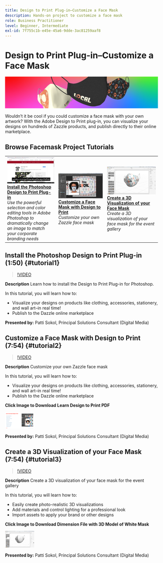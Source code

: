 ```yaml
---
title: Design to Print Plug-in–Customize a Face Mask
description: Hands-on project to customize a face mask
role: Business Practitioner
level: Beginner, Intermediate
exl-id: 7f755c1b-e45e-45a6-9dde-3ac81259aaf8
---
```

# Design to Print Plug-in–Customize a Face Mask

![Tutorial Hero Image](../assets/faceMaskSplash.jpg)

Wouldn’t it be cool if you could customize a face mask with your own artwork? With the Adobe Design to Print plug-in, you can visualize your designs on hundreds of Zazzle products, and publish directly to their online marketplace. 

## Browse Facemask Project Tutorials

<table style="table-layout:fixed">
<tr>
 <td>
   <a href="handsonproject.md#tutorial1">
      <img alt="Install the Photoshop Design to Print Plug-in" src="../assets/d2p_install_sokol_thumbnail.jpg" />
   </a>
    <div>
   <a href="handsonproject.md#tutorial1"><strong>Install the Photoshop Design to Print Plug-in</strong></a>
    </div>
    <em>Use the powerful selection and color editing tools in Adobe Photoshop to dramatically change an image to match your corporate branding needs</em>
    <br>
  </td>
  <td>
    <a href="handsonproject.md#tutorial2">
        <img alt="Customize a Face Mask with Design to Print" src="../assets/d2p_faceMask_sokol_thumbnail.jpg" />
    </a>
    <div>
    <a href="handsonproject.md#tutorial2"><strong>Customize a Face Mask with Design to Print</strong></a>
    </div>
    <em>Customize your own Zazzle face mask</em>
    <br>
  </td>
  <td>
    <a href="handsonproject.md#tutorial3">
      <img alt="Create a 3D Visualization of your Face Mask" src="../assets/DN_faceMaskShare_sokol_thumbnail.jpg" />
   </a>
    <div>
   <a href="handsonproject.md#tutorial3"><strong>Create a 3D Visualization of your Face Mask</strong></a>
    </div>
    <em>Create a 3D visualization of your face mask for the event gallery</em>
    <br>
  </td>
</tr>
</table>

## Install the Photoshop Design to Print Plug-in (1:50) {#tutorial1}

>[!VIDEO](https://video.tv.adobe.com/v/327096?hidetitle=true)

**Description**
Learn how to install the Design to Print Plug-in for Photoshop.

In this tutorial, you will learn how to:
* Visualize your designs on products like clothing, accessories, stationery, and wall art–in real time!
* Publish to the Dazzle online marketplace

**Presented by:**
Patti Sokol, Principal Solutions Consultant (Digital Media)

## Customize a Face Mask with Design to Print (7:54) {#tutorial2}

>[!VIDEO](https://video.tv.adobe.com/v/327097?hidetitle=true)

**Description**
Customize your own Zazzle face mask

In this tutorial, you will learn how to:
* Visualize your designs on products like clothing, accessories, stationery, and wall art–in real time!
* Publish to the Dazzle online marketplace

**Click Image to Download Learn Design to Print PDF**

[![Learn Design to Print](../assets/LearnDesigntoPrint_96.png)](../assets/LearnDesigntoPrint.pdf)

**Presented by:**
Patti Sokol, Principal Solutions Consultant (Digital Media)

## Create a 3D Visualization of your Face Mask (7:54) {#tutorial3}

>[!VIDEO](https://video.tv.adobe.com/v/327098?hidetitle=true)

**Description**
Create a 3D visualization of your face mask for the event gallery

In this tutorial, you will learn how to:
* Easily create photo-realistic 3D visualizations   
* Add materials and control lighting for a professional look
* Import assets to apply your brand or other designs

**Click Image to Download Dimension File with 3D Model of White Mask**

[![Comparison Image](../assets/whitemask_96.png)](https://stock.adobe.com/search/3d-assets?load_type=search&native_visual_search=&similar_content_id=&is_recent_search=&search_type=usertyped&k=face+mask&asset_id=324075591)

**Presented by:**
Patti Sokol, Principal Solutions Consultant (Digital Media)
